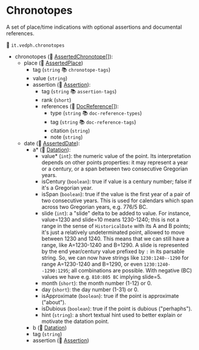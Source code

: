 # Chronotopes

A set of place/time indications with optional assertions and documental references.

🔑 `it.vedph.chronotopes`

- chronotopes (🧱 [AssertedChronotope[]](https://github.com/vedph/cadmus-bricks/blob/master/docs/asserted-chronotope.md)):
  - place (🧱 [AssertedPlace](https://github.com/vedph/cadmus-bricks/blob/master/docs/asserted-place.md))
    - tag (`string` 📚 `chronotope-tags`)
    - value (`string`)
    - assertion (🧱 [Assertion](https://github.com/vedph/cadmus-bricks/blob/master/docs/assertion.md)):
      - tag (`string` 📚 `assertion-tags`)
      - rank (`short`)
      - references (🧱 [DocReference[]](https://github.com/vedph/cadmus-bricks/blob/master/docs/doc-reference.md)):
        - type (`string` 📚 `doc-reference-types`)
        - tag (`string` 📚 `doc-reference-tags`)
        - citation (`string`)
        - note (`string`)
  - date (🧱 [AssertedDate](https://github.com/vedph/cadmus-bricks/blob/master/docs/asserted-date.md)):
    - a* (🧱 [Datation](https://github.com/vedph/cadmus-bricks/blob/master/docs/datation.md)):
      - value* (`int`): the numeric value of the point. Its interpretation depends on other points properties: it may represent a year or a century, or a span between two consecutive Gregorian years.
      - isCentury (`boolean`): true if value is a century number; false if it's a Gregorian year.
      - isSpan (`boolean`): true if the value is the first year of a pair of two consecutive years. This is used for calendars which span across two Gregorian years, e.g. 776/5 BC.
      - slide (`int`): a "slide" delta to be added to value. For instance, value=1230 and slide=10 means 1230-1240; this is not a range in the sense of `HistoricalDate` with its A and B points; it's just a relatively undeterminated point, allowed to move between 1230 and 1240. This means that we can still have a range, like A=1230-1240 and B=1290. A slide is represented by the end year/century value prefixed by `:` in its parsable string. So, we can now have strings like `1230:1240--1290` for range A=1230-1240 and B=1290, or even `1230:1240--1290:1295`; all combinations are possible. With negative (BC) values we have e.g. `810:805 BC` implying slide=5.      
      - month (`short`): the month number (1-12) or 0.
      - day (`short`): the day number (1-31) or 0.
      - isApproximate (`boolean`): true if the point is approximate ("about").
      - isDubious (`boolean`): true if the point is dubious ("perhaphs").
      - hint (`string`): a short textual hint used to better explain or motivate the datation point.
    - b (🧱 [Datation](https://github.com/vedph/cadmus-bricks/blob/master/docs/datation.md))
    - tag (`string`)
    - assertion (🧱 [Assertion](https://github.com/vedph/cadmus-bricks/blob/master/docs/assertion.md))
